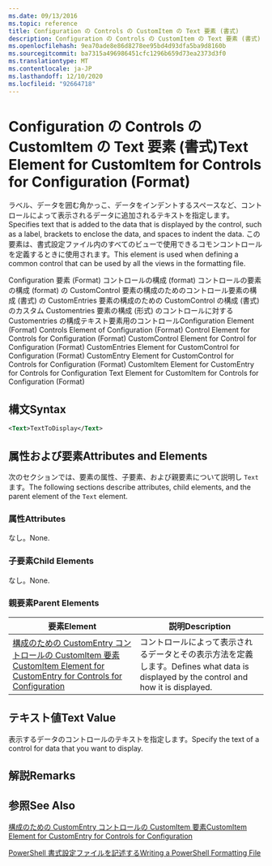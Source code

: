 ```yaml
---
ms.date: 09/13/2016
ms.topic: reference
title: Configuration の Controls の CustomItem の Text 要素 (書式)
description: Configuration の Controls の CustomItem の Text 要素 (書式)
ms.openlocfilehash: 9ea70ade8e86d8278ee95bd4d93dfa5ba9d8160b
ms.sourcegitcommit: ba7315a496986451cfc1296b659d73ea2373d3f0
ms.translationtype: MT
ms.contentlocale: ja-JP
ms.lasthandoff: 12/10/2020
ms.locfileid: "92664718"
---
```

# <a name="text-element-for-customitem-for-controls-for-configuration-format"></a><span data-ttu-id="46acf-103">Configuration の Controls の CustomItem の Text 要素 (書式)</span><span class="sxs-lookup"><span data-stu-id="46acf-103">Text Element for CustomItem for Controls for Configuration (Format)</span></span>

<span data-ttu-id="46acf-104">ラベル、データを囲む角かっこ、データをインデントするスペースなど、コントロールによって表示されるデータに追加されるテキストを指定します。</span><span class="sxs-lookup"><span data-stu-id="46acf-104">Specifies text that is added to the data that is displayed by the control, such as a label, brackets to enclose the data, and spaces to indent the data.</span></span> <span data-ttu-id="46acf-105">この要素は、書式設定ファイル内のすべてのビューで使用できるコモンコントロールを定義するときに使用されます。</span><span class="sxs-lookup"><span data-stu-id="46acf-105">This element is used when defining a common control that can be used by all the views in the formatting file.</span></span>

<span data-ttu-id="46acf-106">Configuration 要素 (Format) コントロールの構成 (format) コントロールの要素の構成 (format) の CustomControl 要素の構成のためのコントロール要素の構成 (書式) の CustomEntries 要素の構成のための CustomControl の構成 (書式) のカスタム Customentries 要素の構成 (形式) のコントロールに対する Customentries の構成テキスト要素用のコントロール</span><span class="sxs-lookup"><span data-stu-id="46acf-106">Configuration Element (Format) Controls Element of Configuration (Format) Control Element for Controls for Configuration (Format) CustomControl Element for Control for Configuration (Format) CustomEntries Element for CustomControl for Configuration (Format) CustomEntry Element for CustomControl for Controls for Configuration (Format) CustomItem Element for CustomEntry for Controls for Configuration Text Element for CustomItem for Controls for Configuration (Format)</span></span>

## <a name="syntax"></a><span data-ttu-id="46acf-107">構文</span><span class="sxs-lookup"><span data-stu-id="46acf-107">Syntax</span></span>

```xml
<Text>TextToDisplay</Text>
```

## <a name="attributes-and-elements"></a><span data-ttu-id="46acf-108">属性および要素</span><span class="sxs-lookup"><span data-stu-id="46acf-108">Attributes and Elements</span></span>

<span data-ttu-id="46acf-109">次のセクションでは、要素の属性、子要素、および親要素について説明し `Text` ます。</span><span class="sxs-lookup"><span data-stu-id="46acf-109">The following sections describe attributes, child elements, and the parent element of the `Text` element.</span></span>

### <a name="attributes"></a><span data-ttu-id="46acf-110">属性</span><span class="sxs-lookup"><span data-stu-id="46acf-110">Attributes</span></span>

<span data-ttu-id="46acf-111">なし。</span><span class="sxs-lookup"><span data-stu-id="46acf-111">None.</span></span>

### <a name="child-elements"></a><span data-ttu-id="46acf-112">子要素</span><span class="sxs-lookup"><span data-stu-id="46acf-112">Child Elements</span></span>

<span data-ttu-id="46acf-113">なし。</span><span class="sxs-lookup"><span data-stu-id="46acf-113">None.</span></span>

### <a name="parent-elements"></a><span data-ttu-id="46acf-114">親要素</span><span class="sxs-lookup"><span data-stu-id="46acf-114">Parent Elements</span></span>

|<span data-ttu-id="46acf-115">要素</span><span class="sxs-lookup"><span data-stu-id="46acf-115">Element</span></span>|<span data-ttu-id="46acf-116">説明</span><span class="sxs-lookup"><span data-stu-id="46acf-116">Description</span></span>|
|-------------|-----------------|
|[<span data-ttu-id="46acf-117">構成のための CustomEntry コントロールの CustomItem 要素</span><span class="sxs-lookup"><span data-stu-id="46acf-117">CustomItem Element for CustomEntry for Controls for Configuration</span></span>](./customitem-element-for-customentry-for-controls-for-configuration-format.md)|<span data-ttu-id="46acf-118">コントロールによって表示されるデータとその表示方法を定義します。</span><span class="sxs-lookup"><span data-stu-id="46acf-118">Defines what data is displayed by the control and how it is displayed.</span></span>|

## <a name="text-value"></a><span data-ttu-id="46acf-119">テキスト値</span><span class="sxs-lookup"><span data-stu-id="46acf-119">Text Value</span></span>

<span data-ttu-id="46acf-120">表示するデータのコントロールのテキストを指定します。</span><span class="sxs-lookup"><span data-stu-id="46acf-120">Specify the text of a control for data that you want to display.</span></span>

## <a name="remarks"></a><span data-ttu-id="46acf-121">解説</span><span class="sxs-lookup"><span data-stu-id="46acf-121">Remarks</span></span>

## <a name="see-also"></a><span data-ttu-id="46acf-122">参照</span><span class="sxs-lookup"><span data-stu-id="46acf-122">See Also</span></span>

[<span data-ttu-id="46acf-123">構成のための CustomEntry コントロールの CustomItem 要素</span><span class="sxs-lookup"><span data-stu-id="46acf-123">CustomItem Element for CustomEntry for Controls for Configuration</span></span>](./customitem-element-for-customentry-for-controls-for-configuration-format.md)

[<span data-ttu-id="46acf-124">PowerShell 書式設定ファイルを記述する</span><span class="sxs-lookup"><span data-stu-id="46acf-124">Writing a PowerShell Formatting File</span></span>](./writing-a-powershell-formatting-file.md)
